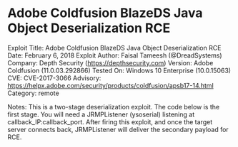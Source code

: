 # Adobe Coldfusion BlazeDS Java Object Deserialization RCE

Exploit Title: Adobe Coldfusion BlazeDS Java Object Deserialization RCE
Date: February 6, 2018
Exploit Author: Faisal Tameesh (@DreadSystems)
Company: Depth Security (https://depthsecurity.com)
Version: Adobe Coldfusion (11.0.03.292866)
Tested On: Windows 10 Enterprise (10.0.15063)
CVE: CVE-2017-3066
Advisory: https://helpx.adobe.com/security/products/coldfusion/apsb17-14.html
Category: remote

Notes:
This is a two-stage deserialization exploit. The code below is the first stage.
You will need a JRMPListener (ysoserial) listening at callback_IP:callback_port.
After firing this exploit, and once the target server connects back, 
JRMPListener will deliver the secondary payload for RCE.

